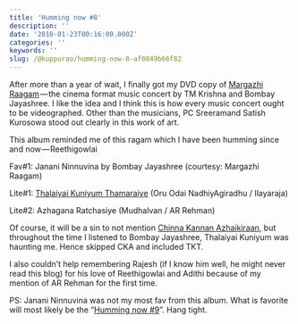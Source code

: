 ```yaml
---
title: 'Humming now #8'
description: ''
date: '2010-01-23T00:16:00.000Z'
categories: ''
keywords: ''
slug: /@kuppurao/humming-now-8-af0849b66f82
---
```


After more than a year of wait, I finally got my DVD copy of [Margazhi Raagam](http://www.margazhiraagam.com/) — the cinema format music concert by TM Krishna and Bombay Jayashree. I like the idea and I think this is how every music concert ought to be videographed. Other than the musicians, PC Sreeramand Satish Kurosowa stood out clearly in this work of art.

This album reminded me of this ragam which I have been humming since and now — Reethigowlai

Fav#1: Janani Ninnuvina by Bombay Jayashree (courtesy: Margazhi Raagam)

Lite#1: [Thalaiyai Kuniyum Thamaraiye](http://www.youtube.com/watch?v=StH2QX65Ws0) (Oru Odai NadhiyAgiradhu / Ilayaraja)

Lite#2: Azhagana Ratchasiye (Mudhalvan / AR Rehman)

Of course, it will be a sin to not mention [Chinna Kannan Azhaikiraan](http://en.wikipedia.org/wiki/M._Balamuralikrishna), but throughout the time I listened to Bombay Jayashree, Thalaiyai Kuniyum was haunting me. Hence skipped CKA and included TKT.

I also couldn’t help remembering Rajesh (if I know him well, he might never read this blog) for his love of Reethigowlai and Adithi because of my mention of AR Rehman for the first time.

PS: Janani Ninnuvina was not my most fav from this album. What is favorite will most likely be the “[Humming now #9](http://kuppurao.com/blog/2010/01/humming-now-9/ "Humming now #9")”. Hang tight.